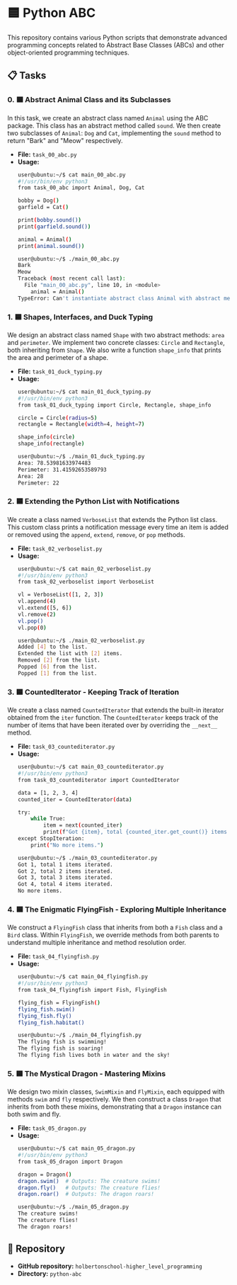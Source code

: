 # 🟦 Python ABC

This repository contains various Python scripts that demonstrate advanced programming concepts related to Abstract Base Classes (ABCs) and other object-oriented programming techniques.

## 📋 Tasks

### 0. 🟦 Abstract Animal Class and its Subclasses
In this task, we create an abstract class named `Animal` using the ABC package. This class has an abstract method called `sound`. We then create two subclasses of `Animal`: `Dog` and `Cat`, implementing the `sound` method to return "Bark" and "Meow" respectively.

- **File:** `task_00_abc.py`
- **Usage:**
    ```sh
    user@ubuntu:~/$ cat main_00_abc.py 
    #!/usr/bin/env python3
    from task_00_abc import Animal, Dog, Cat

    bobby = Dog()
    garfield = Cat()

    print(bobby.sound())
    print(garfield.sound())

    animal = Animal()
    print(animal.sound())

    user@ubuntu:~/$ ./main_00_abc.py 
    Bark
    Meow
    Traceback (most recent call last):
      File "main_00_abc.py", line 10, in <module>
        animal = Animal()
    TypeError: Can't instantiate abstract class Animal with abstract method sound
    ```

### 1. 🟦 Shapes, Interfaces, and Duck Typing
We design an abstract class named `Shape` with two abstract methods: `area` and `perimeter`. We implement two concrete classes: `Circle` and `Rectangle`, both inheriting from `Shape`. We also write a function `shape_info` that prints the area and perimeter of a shape.

- **File:** `task_01_duck_typing.py`
- **Usage:**
    ```sh
    user@ubuntu:~/$ cat main_01_duck_typing.py 
    #!/usr/bin/env python3
    from task_01_duck_typing import Circle, Rectangle, shape_info

    circle = Circle(radius=5)
    rectangle = Rectangle(width=4, height=7)

    shape_info(circle)
    shape_info(rectangle)

    user@ubuntu:~/$ ./main_01_duck_typing.py 
    Area: 78.53981633974483
    Perimeter: 31.41592653589793
    Area: 28
    Perimeter: 22
    ```

### 2. 🟦 Extending the Python List with Notifications
We create a class named `VerboseList` that extends the Python list class. This custom class prints a notification message every time an item is added or removed using the `append`, `extend`, `remove`, or `pop` methods.

- **File:** `task_02_verboselist.py`
- **Usage:**
    ```sh
    user@ubuntu:~/$ cat main_02_verboselist.py 
    #!/usr/bin/env python3
    from task_02_verboselist import VerboseList

    vl = VerboseList([1, 2, 3])
    vl.append(4)
    vl.extend([5, 6])
    vl.remove(2)
    vl.pop()
    vl.pop(0)

    user@ubuntu:~/$ ./main_02_verboselist.py 
    Added [4] to the list.
    Extended the list with [2] items.
    Removed [2] from the list.
    Popped [6] from the list.
    Popped [1] from the list.
    ```

### 3. 🟦 CountedIterator - Keeping Track of Iteration
We create a class named `CountedIterator` that extends the built-in iterator obtained from the `iter` function. The `CountedIterator` keeps track of the number of items that have been iterated over by overriding the `__next__` method.

- **File:** `task_03_countediterator.py`
- **Usage:**
    ```sh
    user@ubuntu:~/$ cat main_03_countediterator.py 
    #!/usr/bin/env python3
    from task_03_countediterator import CountedIterator

    data = [1, 2, 3, 4]
    counted_iter = CountedIterator(data)

    try:
        while True:
            item = next(counted_iter)
            print(f"Got {item}, total {counted_iter.get_count()} items iterated.")
    except StopIteration:
        print("No more items.")

    user@ubuntu:~/$ ./main_03_countediterator.py 
    Got 1, total 1 items iterated.
    Got 2, total 2 items iterated.
    Got 3, total 3 items iterated.
    Got 4, total 4 items iterated.
    No more items.
    ```

### 4. 🟦 The Enigmatic FlyingFish - Exploring Multiple Inheritance
We construct a `FlyingFish` class that inherits from both a `Fish` class and a `Bird` class. Within `FlyingFish`, we override methods from both parents to understand multiple inheritance and method resolution order.

- **File:** `task_04_flyingfish.py`
- **Usage:**
    ```sh
    user@ubuntu:~/$ cat main_04_flyingfish.py 
    #!/usr/bin/env python3
    from task_04_flyingfish import Fish, FlyingFish

    flying_fish = FlyingFish()
    flying_fish.swim()
    flying_fish.fly()
    flying_fish.habitat()

    user@ubuntu:~/$ ./main_04_flyingfish.py 
    The flying fish is swimming!
    The flying fish is soaring!
    The flying fish lives both in water and the sky!
    ```

### 5. 🟦 The Mystical Dragon - Mastering Mixins
We design two mixin classes, `SwimMixin` and `FlyMixin`, each equipped with methods `swim` and `fly` respectively. We then construct a class `Dragon` that inherits from both these mixins, demonstrating that a `Dragon` instance can both swim and fly.

- **File:** `task_05_dragon.py`
- **Usage:**
    ```sh
    user@ubuntu:~/$ cat main_05_dragon.py 
    #!/usr/bin/env python3
    from task_05_dragon import Dragon

    dragon = Dragon()
    dragon.swim()  # Outputs: The creature swims!
    dragon.fly()   # Outputs: The creature flies!
    dragon.roar()  # Outputs: The dragon roars!

    user@ubuntu:~/$ ./main_05_dragon.py 
    The creature swims!
    The creature flies!
    The dragon roars!
    ```

## 📂 Repository

- **GitHub repository:** `holbertonschool-higher_level_programming`
- **Directory:** `python-abc`
